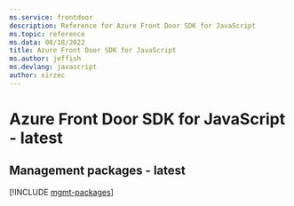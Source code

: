 ```yaml
---
ms.service: frontdoor
description: Reference for Azure Front Door SDK for JavaScript
ms.topic: reference
ms.data: 08/18/2022
title: Azure Front Door SDK for JavaScript
ms.author: jeffish
ms.devlang: javascript
author: xirzec
---
```

# Azure Front Door SDK for JavaScript - latest

## Management packages - latest
[!INCLUDE [mgmt-packages](front-door-mgmt-index.md)]